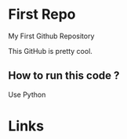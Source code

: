# First Repo

My First Github Repository

This GitHub is pretty cool.


## How to run this code ?
Use Python

# Links
